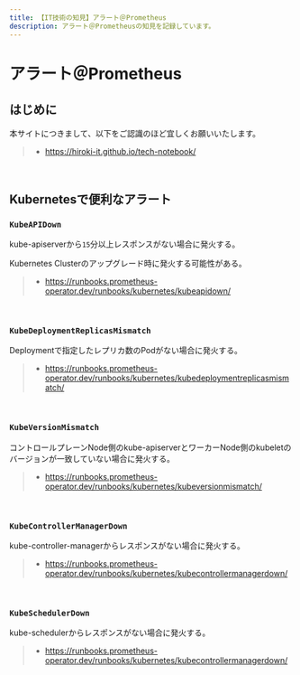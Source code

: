```yaml
---
title: 【IT技術の知見】アラート＠Prometheus
description: アラート＠Prometheusの知見を記録しています。
---
```


# アラート＠Prometheus

## はじめに

本サイトにつきまして、以下をご認識のほど宜しくお願いいたします。

> - https://hiroki-it.github.io/tech-notebook/

<br>

## Kubernetesで便利なアラート

### `KubeAPIDown`

kube-apiserverから`15`分以上レスポンスがない場合に発火する。

Kubernetes Clusterのアップグレード時に発火する可能性がある。

> - https://runbooks.prometheus-operator.dev/runbooks/kubernetes/kubeapidown/

<br>

### `KubeDeploymentReplicasMismatch`

Deploymentで指定したレプリカ数のPodがない場合に発火する。

> - https://runbooks.prometheus-operator.dev/runbooks/kubernetes/kubedeploymentreplicasmismatch/

<br>

### `KubeVersionMismatch`

コントロールプレーンNode側のkube-apiserverとワーカーNode側のkubeletのバージョンが一致していない場合に発火する。

> - https://runbooks.prometheus-operator.dev/runbooks/kubernetes/kubeversionmismatch/

<br>

### `KubeControllerManagerDown`

kube-controller-managerからレスポンスがない場合に発火する。

> - https://runbooks.prometheus-operator.dev/runbooks/kubernetes/kubecontrollermanagerdown/

<br>

### `KubeSchedulerDown`

kube-schedulerからレスポンスがない場合に発火する。

> - https://runbooks.prometheus-operator.dev/runbooks/kubernetes/kubecontrollermanagerdown/

<br>
